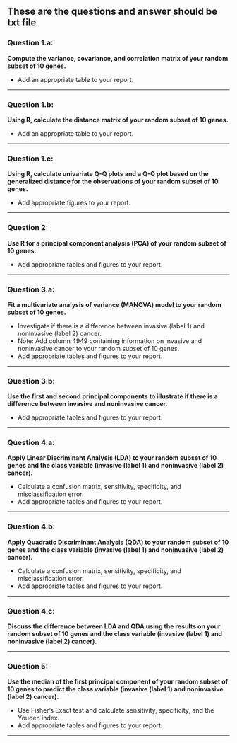## These are the questions and answer should be txt file
### **Question 1.a:**
**Compute the variance, covariance, and correlation matrix of your random subset of 10 genes.**
- Add an appropriate table to your report.

---

### **Question 1.b:**
**Using R, calculate the distance matrix of your random subset of 10 genes.**
- Add an appropriate table to your report.

---

### **Question 1.c:**
**Using R, calculate univariate Q-Q plots and a Q-Q plot based on the generalized distance for the observations of your random subset of 10 genes.**
- Add appropriate figures to your report.

---

### **Question 2:**
**Use R for a principal component analysis (PCA) of your random subset of 10 genes.**
- Add appropriate tables and figures to your report.

---

### **Question 3.a:**
**Fit a multivariate analysis of variance (MANOVA) model to your random subset of 10 genes.**
- Investigate if there is a difference between invasive (label 1) and noninvasive (label 2) cancer.
- Note: Add column 4949 containing information on invasive and noninvasive cancer to your random subset of 10 genes.
- Add appropriate tables and figures to your report.

---

### **Question 3.b:**
**Use the first and second principal components to illustrate if there is a difference between invasive and noninvasive cancer.**
- Add appropriate tables and figures to your report.

---

### **Question 4.a:**
**Apply Linear Discriminant Analysis (LDA) to your random subset of 10 genes and the class variable (invasive (label 1) and noninvasive (label 2) cancer).**
- Calculate a confusion matrix, sensitivity, specificity, and misclassification error.
- Add appropriate tables and figures to your report.

---

### **Question 4.b:**
**Apply Quadratic Discriminant Analysis (QDA) to your random subset of 10 genes and the class variable (invasive (label 1) and noninvasive (label 2) cancer).**
- Calculate a confusion matrix, sensitivity, specificity, and misclassification error.
- Add appropriate tables and figures to your report.

---

### **Question 4.c:**
**Discuss the difference between LDA and QDA using the results on your random subset of 10 genes and the class variable (invasive (label 1) and noninvasive (label 2) cancer).**

---

### **Question 5:**
**Use the median of the first principal component of your random subset of 10 genes to predict the class variable (invasive (label 1) and noninvasive (label 2) cancer).**
- Use Fisher’s Exact test and calculate sensitivity, specificity, and the Youden index.
- Add appropriate tables and figures to your report.

---
